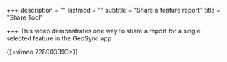 +++
description = ""
lastmod = ""
subtitle = "Share a feature report"
title = "Share Tool"

+++
This video demonstrates one way to share a report for a single selected feature in the GeoSync app

{{<vimeo 728003393>}}